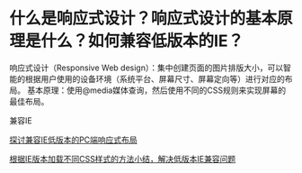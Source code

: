 # 什么是响应式设计？响应式设计的基本原理是什么？如何兼容低版本的IE？

响应式设计（Responsive Web design）：集中创建页面的图片排版大小，可以智能的根据用户使用的设备环境（系统平台、屏幕尺寸、屏幕定向等）进行对应的布局。
基本原理：使用@media媒体查询，然后使用不同的CSS规则来实现屏幕的最佳布局。


兼容IE

[探讨兼容IE低版本的PC端响应式布局](http://www.jiangweishan.com/article/lowIeResposive.html)


[根据IE版本加载不同CSS样式的方法小结，解决低版本IE兼容问题](https://zhangge.net/4248.html)